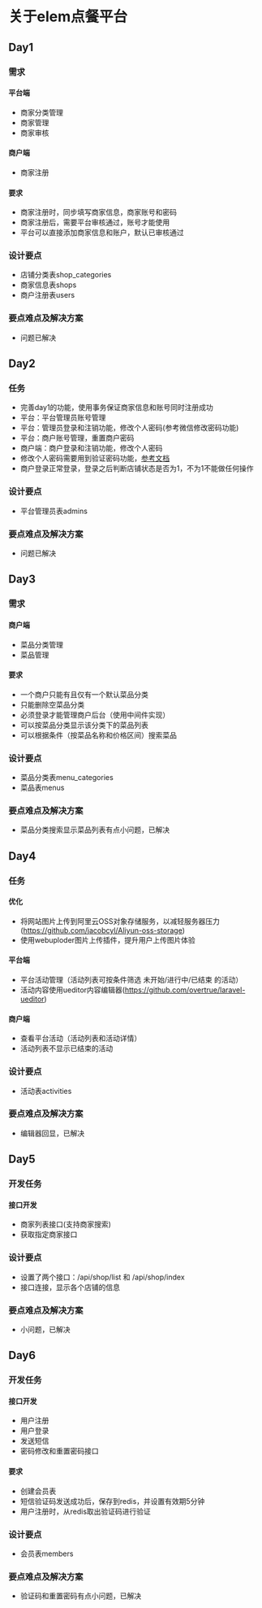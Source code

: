 
# 关于elem点餐平台
## Day1
### 需求
#### 平台端
- 商家分类管理 
- 商家管理 
- 商家审核
#### 商户端
- 商家注册
#### 要求
- 商家注册时，同步填写商家信息，商家账号和密码 
- 商家注册后，需要平台审核通过，账号才能使用 
- 平台可以直接添加商家信息和账户，默认已审核通过
### 设计要点
- 店铺分类表shop_categories
- 商家信息表shops
- 商户注册表users
### 要点难点及解决方案
- 问题已解决
## Day2
### 任务
- 完善day1的功能，使用事务保证商家信息和账号同时注册成功
- 平台：平台管理员账号管理
- 平台：管理员登录和注销功能，修改个人密码(参考微信修改密码功能)
- 平台：商户账号管理，重置商户密码
- 商户端：商户登录和注销功能，修改个人密码
- 修改个人密码需要用到验证密码功能，[参考文档](https://laravel-china.org/docs/laravel/5.5/hashing)
- 商户登录正常登录，登录之后判断店铺状态是否为1，不为1不能做任何操作
### 设计要点
- 平台管理员表admins
### 要点难点及解决方案
- 问题已解决
## Day3
### 需求
#### 商户端 
- 菜品分类管理 
- 菜品管理 
#### 要求 
- 一个商户只能有且仅有一个默认菜品分类 
- 只能删除空菜品分类 
- 必须登录才能管理商户后台（使用中间件实现） 
- 可以按菜品分类显示该分类下的菜品列表 
- 可以根据条件（按菜品名称和价格区间）搜索菜品
### 设计要点
- 菜品分类表menu_categories
- 菜品表menus
### 要点难点及解决方案
- 菜品分类搜索显示菜品列表有点小问题，已解决 
## Day4
### 任务
#### 优化
- 将网站图片上传到阿里云OSS对象存储服务，以减轻服务器压力(https://github.com/jacobcyl/Aliyun-oss-storage) 
- 使用webuploder图片上传插件，提升用户上传图片体验
#### 平台端
- 平台活动管理（活动列表可按条件筛选 未开始/进行中/已结束 的活动） 
- 活动内容使用ueditor内容编辑器(https://github.com/overtrue/laravel-ueditor)
#### 商户端
- 查看平台活动（活动列表和活动详情） 
- 活动列表不显示已结束的活动
### 设计要点
- 活动表activities
### 要点难点及解决方案
- 编辑器回显，已解决
## Day5
### 开发任务
#### 接口开发 
- 商家列表接口(支持商家搜索) 
- 获取指定商家接口
### 设计要点
- 设置了两个接口：/api/shop/list 和 /api/shop/index
- 接口连接，显示各个店铺的信息
### 要点难点及解决方案
- 小问题，已解决
## Day6
### 开发任务
#### 接口开发 
- 用户注册 
- 用户登录 
- 发送短信
- 密码修改和重置密码接口 
#### 要求 
- 创建会员表 
- 短信验证码发送成功后，保存到redis，并设置有效期5分钟 
- 用户注册时，从redis取出验证码进行验证
### 设计要点
- 会员表members
### 要点难点及解决方案
- 验证码和重置密码有点小问题，已解决